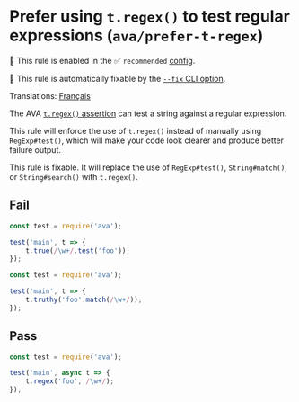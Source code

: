 # Prefer using `t.regex()` to test regular expressions (`ava/prefer-t-regex`)

💼 This rule is enabled in the ✅ `recommended` [config](https://github.com/avajs/eslint-plugin-ava#recommended-config).

🔧 This rule is automatically fixable by the [`--fix` CLI option](https://eslint.org/docs/latest/user-guide/command-line-interface#--fix).

<!-- end auto-generated rule header -->

Translations: [Français](https://github.com/avajs/ava-docs/blob/main/fr_FR/related/eslint-plugin-ava/docs/rules/prefer-t-regex.md)

The AVA [`t.regex()` assertion](https://github.com/avajs/ava/blob/main/docs/03-assertions.md#regexcontents-regex-message) can test a string against a regular expression.

This rule will enforce the use of `t.regex()` instead of manually using `RegExp#test()`, which will make your code look clearer and produce better failure output.

This rule is fixable. It will replace the use of `RegExp#test()`, `String#match()`, or `String#search()` with `t.regex()`.

## Fail

```js
const test = require('ava');

test('main', t => {
	t.true(/\w+/.test('foo'));
});
```

```js
const test = require('ava');

test('main', t => {
	t.truthy('foo'.match(/\w+/));
});
```

## Pass

```js
const test = require('ava');

test('main', async t => {
	t.regex('foo', /\w+/);
});
```

